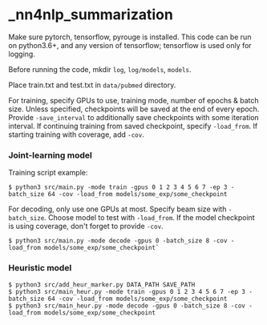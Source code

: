 # _nn4nlp_summarization

Make sure pytorch, tensorflow, pyrouge is installed. This code can be run on python3.6+, and any version of tensorflow; tensorflow is used only for logging.

Before running the code, mkdir `log`, `log/models`, `models`.

Place train.txt and test.txt in `data/pubmed` directory.

For training, specify GPUs to use, training mode, number of epochs & batch size. Unless specified, checkpoints will be saved at the end of every epoch. Provide `-save_interval` to additionally save checkpoints with some iteration interval. If continuing training from saved checkpoint, specify `-load_from`. If starting training with coverage, add `-cov`.

### Joint-learning model

Training script example:

  ```
  $ python3 src/main.py -mode train -gpus 0 1 2 3 4 5 6 7 -ep 3 -batch_size 64 -cov -load_from models/some_exp/some_checkpoint
  ```

For decoding, only use one GPUs at most. Specify beam size with `-batch_size`. Choose model to test with `-load_from`. If the model checkpoint is using coverage, don't forget to provide `-cov`.

  ```
  $ python3 src/main.py -mode decode -gpus 0 -batch_size 8 -cov -load_from models/some_exp/some_checkpoint`
  ```

### Heuristic model
  ```
  $ python3 src/add_heur_marker.py DATA_PATH SAVE_PATH
  $ python3 src/main_heur.py -mode train -gpus 0 1 2 3 4 5 6 7 -ep 3 -batch_size 64 -cov -load_from models/some_exp/some_checkpoint
  $ python3 src/main_heur.py -mode decode -gpus 0 -batch_size 8 -cov -load_from models/some_exp/some_checkpoint
  ```

